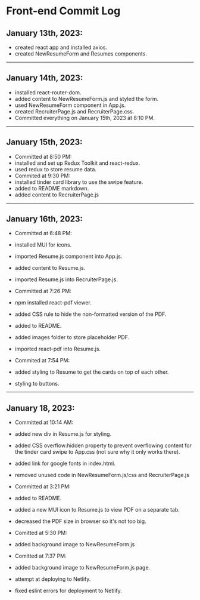# Front-end Commit Log

## January 13th, 2023:
- created react app and installed axios.
- created NewResumeForm and Resumes components.
----
## January 14th, 2023:
- installed react-router-dom.
- added content to NewResumeForm.js and styled the form.
- used NewResumeForm component in App.js.
- created RecruiterPage.js and RecruiterPage.css.
- Committed everything on January 15th, 2023 at 8:10 PM.
-----
## January 15th, 2023:
- Committed at 8:50 PM:
- installed and set up Redux Toolkit and react-redux.
- used redux to store resume data.
- Commited at 9:30 PM:
- installed tinder card library to use the swipe feature.
- added to README markdown.
- added content to RecruiterPage.js
-----
## January 16th, 2023:
- Committed at 6:48 PM:
- installed MUI for icons.
- imported Resume.js component into App.js.
- added content to Resume.js.
- imported Resume.js into RecruiterPage.js.

- Committed at 7:26 PM:
- npm installed react-pdf viewer.
- added CSS rule to hide the non-formatted version of the PDF.
- added to README.
- added images folder to store placeholder PDF.
- imported react-pdf into Resume.js.

- Commited at 7:54 PM:
- added styling to Resume to get the cards on top of each other.
- styling to buttons.
----
## January 18, 2023:
- Committed at 10:14 AM:
- added new div in Resume.js for styling.
- added CSS overflow:hidden property to prevent overflowing content for the tinder card swipe to App.css (not sure why it only works there).
- added link for google fonts in index.html.
- removed unused code in NewResumeForm.js/css and RecruiterPage.js

- Committed at 3:21 PM:
- added to README.
- added a new MUI icon to Resume.js to view PDF on a separate tab.
- decreased the PDF size in browser so it's not too big.

- Comitted at 5:30 PM:
- added background image to NewResumeForm.js

- Comitted at 7:37 PM:
- added background image to NewResumeForm.js page.
- attempt at deploying to Netlify.
- fixed eslint errors for deployment to Netlify.